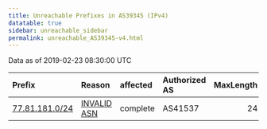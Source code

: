 ```yaml
---
title: Unreachable Prefixes in AS39345 (IPv4)
datatable: true
sidebar: unreachable_sidebar
permalink: unreachable_AS39345-v4.html
---
```


Data as of 2019-02-23 08:30:00 UTC


<div class="datatable-begin"></div>

| Prefix                                                 | Reason                                                                                                | affected   | Authorized AS   |   MaxLength | Anchor                                         |   unreachable /24s |
|:-------------------------------------------------------|:------------------------------------------------------------------------------------------------------|:-----------|:----------------|------------:|:-----------------------------------------------|-------------------:|
| [77.81.181.0/24](https://stat.ripe.net/77.81.181.0/24) | [INVALID ASN](https://rpki-validator.ripe.net/announcement-preview?asn=AS39345&prefix=77.81.181.0/24) | complete   | AS41537         |          24 | [RIPE](unreachable_RIPE_NCC_RPKI_Root-v4.html) |                  1 |

<div class="datatable-end"></div>